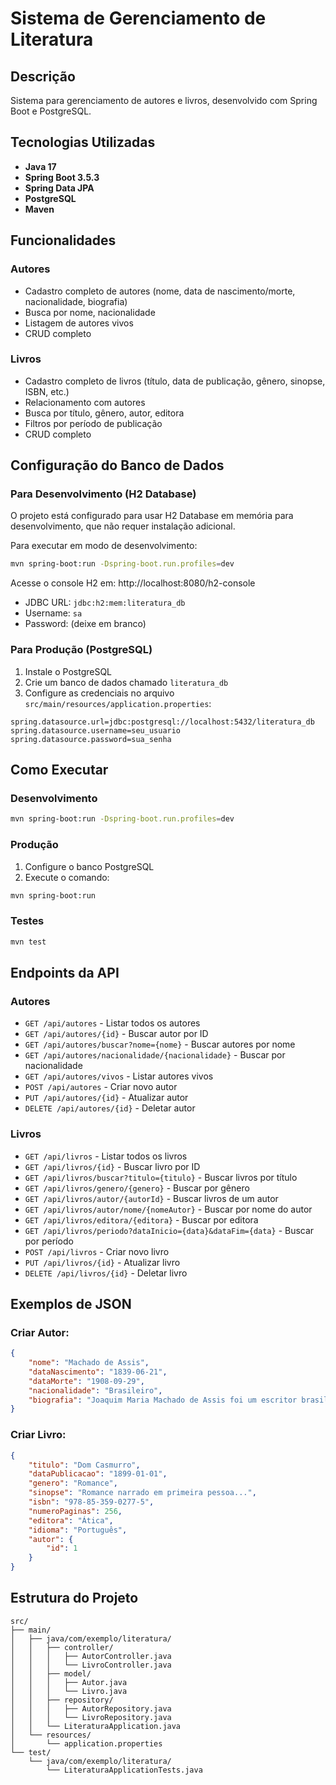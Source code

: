 # Sistema de Gerenciamento de Literatura

## Descrição

Sistema para gerenciamento de autores e livros, desenvolvido com Spring Boot e PostgreSQL.

## Tecnologias Utilizadas

- **Java 17**
- **Spring Boot 3.5.3**
- **Spring Data JPA**
- **PostgreSQL**
- **Maven**

## Funcionalidades

### Autores
- Cadastro completo de autores (nome, data de nascimento/morte, nacionalidade, biografia)
- Busca por nome, nacionalidade
- Listagem de autores vivos
- CRUD completo

### Livros
- Cadastro completo de livros (título, data de publicação, gênero, sinopse, ISBN, etc.)
- Relacionamento com autores
- Busca por título, gênero, autor, editora
- Filtros por período de publicação
- CRUD completo

## Configuração do Banco de Dados

### Para Desenvolvimento (H2 Database)
O projeto está configurado para usar H2 Database em memória para desenvolvimento, que não requer instalação adicional.

Para executar em modo de desenvolvimento:
```bash
mvn spring-boot:run -Dspring-boot.run.profiles=dev
```

Acesse o console H2 em: http://localhost:8080/h2-console
- JDBC URL: `jdbc:h2:mem:literatura_db`
- Username: `sa`
- Password: (deixe em branco)

### Para Produção (PostgreSQL)
1. Instale o PostgreSQL
2. Crie um banco de dados chamado `literatura_db`
3. Configure as credenciais no arquivo `src/main/resources/application.properties`:

```properties
spring.datasource.url=jdbc:postgresql://localhost:5432/literatura_db
spring.datasource.username=seu_usuario
spring.datasource.password=sua_senha
```

## Como Executar

### Desenvolvimento
```bash
mvn spring-boot:run -Dspring-boot.run.profiles=dev
```

### Produção
1. Configure o banco PostgreSQL
2. Execute o comando:

```bash
mvn spring-boot:run
```

### Testes
```bash
mvn test
```

## Endpoints da API

### Autores

- `GET /api/autores` - Listar todos os autores
- `GET /api/autores/{id}` - Buscar autor por ID
- `GET /api/autores/buscar?nome={nome}` - Buscar autores por nome
- `GET /api/autores/nacionalidade/{nacionalidade}` - Buscar por nacionalidade
- `GET /api/autores/vivos` - Listar autores vivos
- `POST /api/autores` - Criar novo autor
- `PUT /api/autores/{id}` - Atualizar autor
- `DELETE /api/autores/{id}` - Deletar autor

### Livros

- `GET /api/livros` - Listar todos os livros
- `GET /api/livros/{id}` - Buscar livro por ID
- `GET /api/livros/buscar?titulo={titulo}` - Buscar livros por título
- `GET /api/livros/genero/{genero}` - Buscar por gênero
- `GET /api/livros/autor/{autorId}` - Buscar livros de um autor
- `GET /api/livros/autor/nome/{nomeAutor}` - Buscar por nome do autor
- `GET /api/livros/editora/{editora}` - Buscar por editora
- `GET /api/livros/periodo?dataInicio={data}&dataFim={data}` - Buscar por período
- `POST /api/livros` - Criar novo livro
- `PUT /api/livros/{id}` - Atualizar livro
- `DELETE /api/livros/{id}` - Deletar livro

## Exemplos de JSON

### Criar Autor:
```json
{
    "nome": "Machado de Assis",
    "dataNascimento": "1839-06-21",
    "dataMorte": "1908-09-29",
    "nacionalidade": "Brasileiro",
    "biografia": "Joaquim Maria Machado de Assis foi um escritor brasileiro..."
}
```

### Criar Livro:
```json
{
    "titulo": "Dom Casmurro",
    "dataPublicacao": "1899-01-01",
    "genero": "Romance",
    "sinopse": "Romance narrado em primeira pessoa...",
    "isbn": "978-85-359-0277-5",
    "numeroPaginas": 256,
    "editora": "Ática",
    "idioma": "Português",
    "autor": {
        "id": 1
    }
}
```

## Estrutura do Projeto

```
src/
├── main/
│   ├── java/com/exemplo/literatura/
│   │   ├── controller/
│   │   │   ├── AutorController.java
│   │   │   └── LivroController.java
│   │   ├── model/
│   │   │   ├── Autor.java
│   │   │   └── Livro.java
│   │   ├── repository/
│   │   │   ├── AutorRepository.java
│   │   │   └── LivroRepository.java
│   │   └── LiteraturaApplication.java
│   └── resources/
│       └── application.properties
└── test/
    └── java/com/exemplo/literatura/
        └── LiteraturaApplicationTests.java
```
